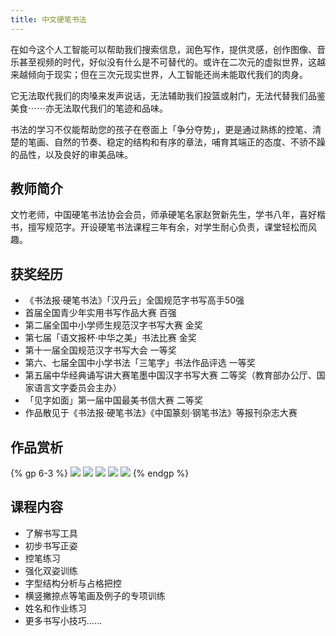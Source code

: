 ```yaml
---
title: 中文硬笔书法
---
```


在如今这个人工智能可以帮助我们搜索信息，润色写作，提供灵感，创作图像、音乐甚至视频的时代，好似没有什么是不可替代的。或许在二次元的虚拟世界，这越来越倾向于现实；但在三次元现实世界，人工智能还尚未能取代我们的肉身。

它无法取代我们的肉嗓来发声说话，无法辅助我们投篮或射门，无法代替我们品鉴美食⋯⋯亦无法取代我们的笔迹和品味。

书法的学习不仅能帮助您的孩子在卷面上「争分夺势」，更是通过熟练的控笔、清楚的笔画、自然的节奏、稳定的结构和有序的章法，哺育其端正的态度、不骄不躁的品性，以及良好的审美品味。

## 教师简介

文竹老师，中国硬笔书法协会会员，师承硬笔名家赵贺新先生，学书八年，喜好楷书，擅写规范字。开设硬笔书法课程三年有余，对学生耐心负责，课堂轻松而风趣。

## 获奖经历

- 《书法报·硬笔书法》「汉丹云」全国规范字书写高手50强
-  首届全国青少年实用书写作品大赛  百强
-  第二届全国中小学师生规范汉字书写大赛  金奖
-  第七届「语文报杯·中华之美」书法比赛 金奖
-  第十一届全国规范汉字书写大会  一等奖
-  第六、七届全国中小学书法「三笔字」书法作品评选  一等奖
-  第五届中华经典诵写讲大赛笔墨中国汉字书写大赛  二等奖（教育部办公厅、国家语言文字委员会主办）
-  「见字如面」第一届中国最美书信大赛  二等奖
-  作品散见于《书法报·硬笔书法》《中国篆刻·钢笔书法》等报刊杂志大赛

## 作品赏析

{% gp 6-3 %}
![](https://mini-elephant-1318622621.cos.ap-chongqing.myqcloud.com/2024/09/05/640-0.webp)
![](https://mini-elephant-1318622621.cos.ap-chongqing.myqcloud.com/2024/09/05/640-1.webp)
![](https://mini-elephant-1318622621.cos.ap-chongqing.myqcloud.com/2024/09/05/640-2.webp)
![](https://mini-elephant-1318622621.cos.ap-chongqing.myqcloud.com/2024/09/05/640-3.webp)
![](https://mini-elephant-1318622621.cos.ap-chongqing.myqcloud.com/2024/09/05/640-4.webp)
{% endgp %}

## 课程内容

-  了解书写工具
-  初步书写正姿
-  控笔练习
-  强化双姿训练
-  字型结构分析与占格把控
-  横竖撇捺点等笔画及例子的专项训练
-  姓名和作业练习
-  更多书写小技巧……